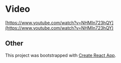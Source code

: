 # Video

[https://www.youtube.com/watch?v=NHMIn723hQY](https://www.youtube.com/watch?v=NHMIn723hQY)

## Other

This project was bootstrapped with [Create React App](https://github.com/facebook/create-react-app).
